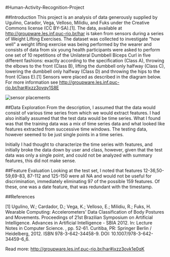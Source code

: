 #Human-Activity-Recognition-Project

##Introduction
This project is an analysis of data generously supplied by Ugulino, Carador, Vega, Velloso, Milidiu, and Fuks under the Creative Commons license (CC BY-SA).[1].  The data, available at http://groupware.les.inf.puc-rio.br/har is taken from sensors during a series of Weight Lifting Exercises.  The dataset was collected to investigate "how well" a weight lifting exercise was being performed by the wearer and consists of data from  six young health participants were asked to perform one set of 10 repetitions of the Unilateral Dumbbell Biceps Curl in five different fashions: exactly according to the specification (Class A), throwing the elbows to the front (Class B), lifting the dumbbell only halfway (Class C), lowering the dumbbell only halfway (Class D) and throwing the hips to the front (Class E).[1]  Sensors were placed as described in the diagram below.  For more information see http://groupware.les.inf.puc-rio.br/har#ixzz3ovqv1S8E

![sensor placements](http://groupware.les.inf.puc-rio.br/static/WLE/on-body-sensing-schema.png)


##Data Exploration
From the description, I assumed that the data would consist of various time series from which we would extract features.   I had also initially assumed that the test data would be time series.  What I found was that the training data was a mix of time series data and what looked like features extracted from successive time windows.  The testing data, however seemed to be just single points in a time series.  

Initially I had thought to characterize the time series with features, and initially broke the data down by user and class, however, given that the test data was only a single point, and could not be analyzed with summary features, this did not make sense. 



##Feature Evaluation
Looking at the test set, I noted that features 12-36,50-59,69-83, 87-112 and 125-150 were all NA and would not be useful for discrimination, immediately eliminating 97 of the possible 159 features.  Of these, one was a date feature, that was redundant with the timestamp.  

##References

[1] Ugulino, W.; Cardador, D.; Vega, K.; Velloso, E.; Milidiu, R.; Fuks, H. Wearable Computing: Accelerometers' Data Classification of Body Postures and Movements. Proceedings of 21st Brazilian Symposium on Artificial Intelligence. Advances in Artificial Intelligence - SBIA 2012. In: Lecture Notes in Computer Science. , pp. 52-61. Curitiba, PR: Springer Berlin / Heidelberg, 2012. ISBN 978-3-642-34458-9. DOI: 10.1007/978-3-642-34459-6_6.


Read more: http://groupware.les.inf.puc-rio.br/har#ixzz3ovk1e0qK
